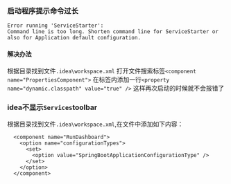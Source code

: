 ### 启动程序提示命令过长
```
Error running 'ServiceStarter':
Command line is too long. Shorten command line for ServiceStarter or also for Application default configuration.
```
#### 解决办法

根据目录找到文件`.idea\workspace.xml`
打开文件搜索标签`<component name="PropertiesComponent">`
在标签内添加一行`<property name="dynamic.classpath" value="true" />`
这样再次启动的时候就不会报错了



### idea不显示`Services`toolbar
根据目录找到文件`.idea\workspace.xml`,在文件中添加如下内容：
```
  <component name="RunDashboard">
    <option name="configurationTypes">
      <set>
        <option value="SpringBootApplicationConfigurationType" />
      </set>
    </option>
  </component>
```